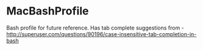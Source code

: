 # MacBashProfile
Bash profile for future reference. Has tab complete suggestions from - http://superuser.com/questions/90196/case-insensitive-tab-completion-in-bash
